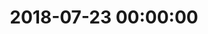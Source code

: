 ---
layout: girls
title: 2018-07-23 00:00:00
banner: <span title="👴就是二次元！！！">排名不分先后</span>
girls:
  - name: 古河渚
    avatar: https://s4.anilist.co/file/anilistcdn/character/medium/b4604-YFJiWeuGSIYf.png
    from: CLANNAD
    url: 
    reason: CLANNAD 一生推！！
---